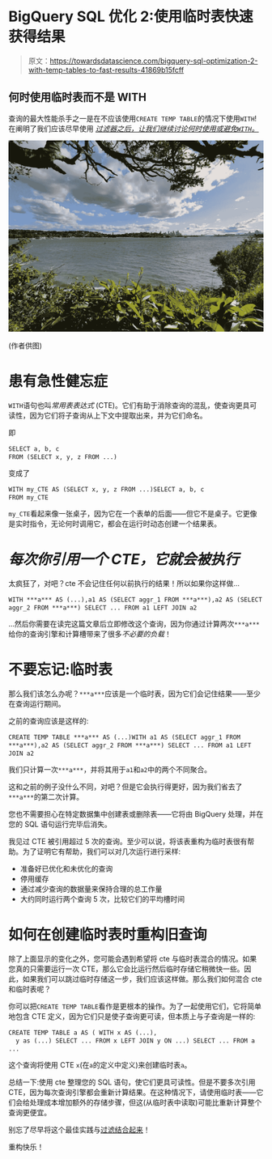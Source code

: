 # BigQuery SQL 优化 2:使用临时表快速获得结果

> 原文：<https://towardsdatascience.com/bigquery-sql-optimization-2-with-temp-tables-to-fast-results-41869b15fcff>

## 何时使用临时表而不是 WITH

查询的最大性能杀手之一是在不应该使用`CREATE TEMP TABLE`的情况下使用`WITH`!在阐明了我们应该尽早使用 [*过滤器之后，让我们继续讨论何时使用或避免`WITH`。*](/bigquery-sql-optimization-1-filter-as-early-as-possible-60dfd65593ff)

![](img/f576d79ce95e6f72e3f06f0965d2d13d.png)

(作者供图)

# 患有急性健忘症

`WITH`语句也叫*常用表表达式* (CTE)。它们有助于消除查询的混乱，使查询更具可读性，因为它们将子查询从上下文中提取出来，并为它们命名。

即

```
SELECT a, b, c
FROM (SELECT x, y, z FROM ...)
```

变成了

```
WITH my_CTE AS (SELECT x, y, z FROM ...)SELECT a, b, c
FROM my_CTE
```

`my_CTE`看起来像一张桌子，因为它在一个表单的后面——但它不是桌子。它更像是实时指令，无论何时调用它，都会在运行时动态创建一个结果表。

# *每次你引用一个 CTE，它就会被执行*

太疯狂了，对吧？cte 不会记住任何以前执行的结果！所以如果你这样做…

```
WITH ***a*** AS (...),a1 AS (SELECT aggr_1 FROM ***a***),a2 AS (SELECT aggr_2 FROM ***a***) SELECT ... FROM a1 LEFT JOIN a2
```

…然后你需要在读完这篇文章后立即修改这个查询，因为你通过计算两次`***a***`给你的查询引擎和计算槽带来了很多*不必要的负载*！

# 不要忘记:临时表

那么我们该怎么办呢？`***a***`应该是一个临时表，因为它们会记住结果——至少在查询运行期间。

之前的查询应该是这样的:

```
CREATE TEMP TABLE ***a*** AS (...)WITH a1 AS (SELECT aggr_1 FROM ***a***),a2 AS (SELECT aggr_2 FROM ***a***) SELECT ... FROM a1 LEFT JOIN a2
```

我们只计算一次`***a***`，并将其用于`a1`和`a2`中的两个不同聚合。

这和之前的例子没什么不同，对吧？但是它会执行得更好，因为我们省去了`***a***`的第二次计算。

您也不需要担心在特定数据集中创建表或删除表——它将由 BigQuery 处理，并在您的 SQL 语句运行完毕后消失。

我见过 CTE 被引用超过 5 次的查询。至少可以说，将该表重构为临时表很有帮助。为了证明它有帮助，我们可以对几次运行进行采样:

*   准备好已优化和未优化的查询
*   停用缓存
*   通过减少查询的数据量来保持合理的总工作量
*   大约同时运行两个查询 5 次，比较它们的平均槽时间

# 如何在创建临时表时重构旧查询

除了上面显示的变化之外，您可能会遇到希望将 cte 与临时表混合的情况。如果您真的只需要运行一次 CTE，那么它会比运行然后临时存储它稍微快一些。因此，如果我们可以跳过临时存储这一步，我们应该这样做。那么我们如何混合 cte 和临时表呢？

你可以把`CREATE TEMP TABLE`看作是更根本的操作。为了一起使用它们，它将简单地包含 CTE 定义，因为它们只是使子查询更可读，但本质上与子查询是一样的:

```
CREATE TEMP TABLE a AS ( WITH x AS (...),
  y as (...) SELECT ... FROM x LEFT JOIN y ON ...) SELECT ... FROM a ...
```

这个查询将使用 CTE `x`(在`a`的定义中定义)来创建临时表`a`。

总结一下:使用 cte 整理您的 SQL 语句，使它们更具可读性。但是不要多次引用 CTE，因为每次查询引擎都会重新计算结果。在这种情况下，请使用临时表——它们会给处理成本增加额外的存储步骤，但这(从临时表中读取)可能比重新计算整个查询更便宜。

别忘了尽早将这个最佳实践与[过滤结合起来](/bigquery-sql-optimization-1-filter-as-early-as-possible-60dfd65593ff)！

重构快乐！